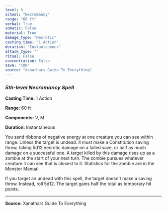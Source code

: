 ```yaml
---
level: 5
school: "Necromancy"
range: "60 ft"
verbal: True
somatic: False
material: True
damage_type: "Necrotic"
casting_time: "1 Action"
duration: "Instantaneous"
attack_type: ""
ritual: False
concentration: False
save: "CON"
source: "Xanathars Guide To Everything"
---
```


### *5th-level Necromancy Spell*

**Casting Time:** 1 Action

**Range:** 60 ft

**Components:** V, M

**Duration:** Instantaneous

You send ribbons of negative energy at one creature you can see within range. Unless the target is undead. it must make a Constitution saving throw, taking 5d12 necrotic damage on a failed save, or half as much damage on a successful one. A target killed by this damage rises up as a zombie at the start of your next turn. The zombie pursues whatever creature it can see that is closest to it. Statistics for the zombie are in the Monster Manual.
 
 If you target an undead with this spell, the target doesn't make a saving throw. Instead, roll 5d12. The target gains half the total as temporary hit points.

---
**Source:** Xanathars Guide To Everything
